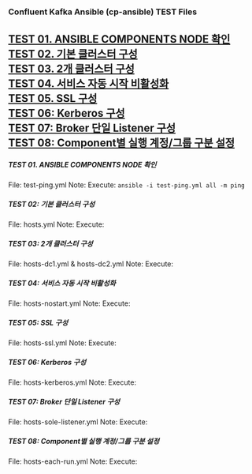 
### Confluent Kafka Ansible (cp-ansible) TEST Files 
[TEST 01. ANSIBLE COMPONENTS NODE 확인](#test-01-ansible-components-node-확인)  
[TEST 02. 기본 클러스터 구성](#test-02-기본-클러스터-구성)  
[TEST 03. 2개 클러스터 구성](#test-03-2개-클러스터-구성)  
[TEST 04. 서비스 자동 시작 비활성화](#test-04-서비스-자동-시작-비활성화)  
[TEST 05. SSL 구성](#test-05-ssl-구성)  
[TEST 06: Kerberos 구성](#test-06-kerberos-구성)  
[TEST 07: Broker 단일 Listener 구성](#test-07-broker-단일-listener-구성)  
[TEST 08: Component별 실행 계정/그룹 구분 설정](#test-08-Component별-실행-계정/그룹-구분-설정)  
---------------------------------------------

##### TEST 01. ANSIBLE COMPONENTS NODE 확인
File: test-ping.yml
Note:
Execute: `ansible -i test-ping.yml all -m ping`  


##### TEST 02: 기본 클러스터 구성
File: hosts.yml 
Note:
Execute: 

##### TEST 03: 2개 클러스터 구성 
File: hosts-dc1.yml & hosts-dc2.yml
Note:
Execute: 

##### TEST 04: 서비스 자동 시작 비활성화
File: hosts-nostart.yml 
Note:
Execute: 

##### TEST 05: SSL 구성
File: hosts-ssl.yml
Note:
Execute: 

##### TEST 06: Kerberos 구성
File: hosts-kerberos.yml
Note:
Execute: 

##### TEST 07: Broker 단일 Listener 구성
File: hosts-sole-listener.yml
Note:
Execute: 

##### TEST 08: Component별 실행 계정/그룹 구분 설정 
File: hosts-each-run.yml 
Note:
Execute: 
